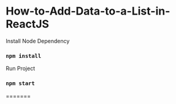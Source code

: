 # How-to-Add-Data-to-a-List-in-ReactJS


Install Node Dependency
### `npm install`

Run Project

### `npm start`
=======

